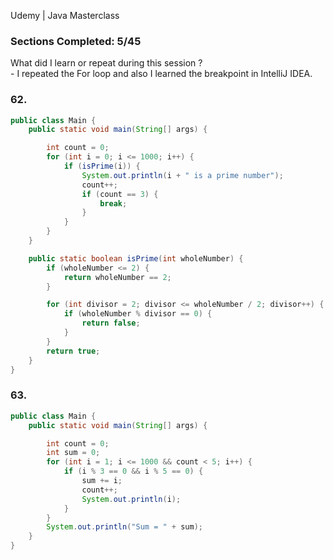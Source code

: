  Udemy | Java Masterclass

### Sections Сompleted: 5/45

What did I learn or repeat during this session ?  
\- I repeated the For loop and also I learned the breakpoint in IntelliJ IDEA.

### 62.
```java
public class Main {
    public static void main(String[] args) {

        int count = 0;
        for (int i = 0; i <= 1000; i++) {
            if (isPrime(i)) {
                System.out.println(i + " is a prime number");
                count++;
                if (count == 3) {
                    break;
                }
            }
        }
    }

    public static boolean isPrime(int wholeNumber) {
        if (wholeNumber <= 2) {
            return wholeNumber == 2;
        }

        for (int divisor = 2; divisor <= wholeNumber / 2; divisor++) {
            if (wholeNumber % divisor == 0) {
                return false;
            }
        }
        return true;
    }
}

```

### 63.
```java
public class Main {
    public static void main(String[] args) {

        int count = 0;
        int sum = 0;
        for (int i = 1; i <= 1000 && count < 5; i++) {
            if (i % 3 == 0 && i % 5 == 0) {
                sum += i;
                count++;
                System.out.println(i);
            }
        }
        System.out.println("Sum = " + sum);
    }
}
```
